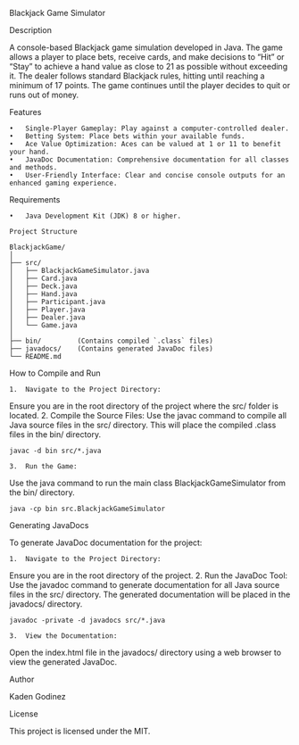 Blackjack Game Simulator

Description

A console-based Blackjack game simulation developed in Java. The game allows a player to place bets, receive cards, and make decisions to “Hit” or “Stay” to achieve a hand value as close to 21 as possible without exceeding it. The dealer follows standard Blackjack rules, hitting until reaching a minimum of 17 points. The game continues until the player decides to quit or runs out of money.

Features

	•	Single-Player Gameplay: Play against a computer-controlled dealer.
	•	Betting System: Place bets within your available funds.
	•	Ace Value Optimization: Aces can be valued at 1 or 11 to benefit your hand.
	•	JavaDoc Documentation: Comprehensive documentation for all classes and methods.
	•	User-Friendly Interface: Clear and concise console outputs for an enhanced gaming experience.

Requirements

	•	Java Development Kit (JDK) 8 or higher.
```
Project Structure

BlackjackGame/
│
├── src/
│   ├── BlackjackGameSimulator.java
│   ├── Card.java
│   ├── Deck.java
│   ├── Hand.java
│   ├── Participant.java
│   ├── Player.java
│   ├── Dealer.java
│   └── Game.java
│
├── bin/         (Contains compiled `.class` files)
├── javadocs/    (Contains generated JavaDoc files)
└── README.md
```
How to Compile and Run

	1.	Navigate to the Project Directory:
Ensure you are in the root directory of the project where the src/ folder is located.
2.	Compile the Source Files:
Use the javac command to compile all Java source files in the src/ directory. This will place the compiled .class files in the bin/ directory.
```
javac -d bin src/*.java
```

	3.	Run the Game:
Use the java command to run the main class BlackjackGameSimulator from the bin/ directory.
```
java -cp bin src.BlackjackGameSimulator

```

Generating JavaDocs

To generate JavaDoc documentation for the project:

	1.	Navigate to the Project Directory:
Ensure you are in the root directory of the project.
2.	Run the JavaDoc Tool:
Use the javadoc command to generate documentation for all Java source files in the src/ directory. The generated documentation will be placed in the javadocs/ directory.
```
javadoc -private -d javadocs src/*.java
```

	3.	View the Documentation:
Open the index.html file in the javadocs/ directory using a web browser to view the generated JavaDoc.

Author

Kaden Godinez

License 

This project is licensed under the MIT.


